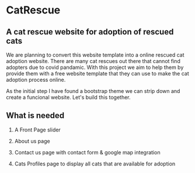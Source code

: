 # CatRescue
A cat rescue website for adoption of rescued cats
----------------

We are planning to convert this website template into a online rescued cat adoption website. There are many cat rescues out there that cannot find adopters due to covid pandamic. With this project we aim to help them by provide them with a free website template that they can use to make the cat adoption process online. 

As the initial step I have found a bootstrap theme we can strip down and create a funcional website. Let's build this together. 

What is needed
------
1. A Front Page slider

2. About us page

3. Contact us page with contact form & google map integration

4. Cats Profiles page to display all cats that are available for adoption
